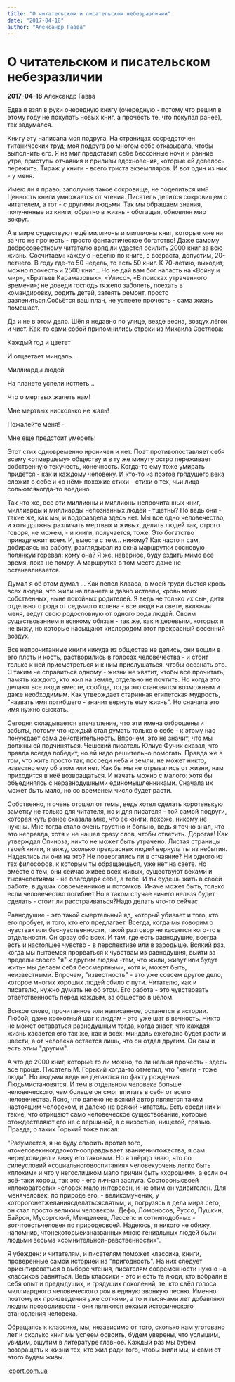 ```yaml
---
title: "О читательском и писательском небезразличии"
date: "2017-04-18"
author: "Александр Гавва"
---
```


# О читательском и писательском небезразличии

**2017-04-18** Александр Гавва

Едва я взял в руки очередную книгу (очередную - потому что решил в этому году не покупать новых книг, а прочесть те, что покупал ранее), так задумался.

Книгу эту написала моя подруга. На страницах сосредоточен титанических труд; моя подруга во многом себе отказывала, чтобы выполнить его. Я на миг представил себе бессонные ночи и ранние утра, приступы отчаяния и приливы вдохновения, которые ей довелось пережить. Тираж у книги - всего триста экземпляров. И вот один из них - у меня.

Имею ли я право, заполучив такое сокровище, не поделиться им? Ценность книги умножается от чтения. Писатель делится сокровищем с читателем, а тот - с другими людьми. Так мы обращаем знания, полученные из книги, обратно в жизнь - обогащая, обновляя мир вокруг.

А в мире существуют ещё миллионы и миллионы книг, которые мне ни за что не прочесть - просто фантастическое богатство! Даже самому добросовестному читателю вряд ли удастся осилить 2000 книг за всю жизнь. Сосчитаем: каждую неделю по книге, с возраста, допустим, 20-летнего. В году где-то 50 недель, то есть 50 книг. К 70-летию, выходит, можно прочесть и 2500 книг... Но не дай вам бог напасть на «Войну и мир», «Братьев Карамазовых», «Улисс», «В поисках утраченного времени»; не доведи господь тяжело заболеть, поехать в командировку, родить детей, затеять ремонт, просто разлениться.Собьётся ваш план, не успеете прочесть - сама жизнь помешает.

Да и не в этом дело. Шёл я недавно по улице, везде весна, воздух лёгок и чист. Как-то сами собой припомнились строки из Михаила Светлова:

Каждый год и цветет

И отцветает миндаль...

Миллиарды людей

На планете успели истлеть...

Что о мертвых жалеть нам!

Мне мертвых нисколько не жаль!

Пожалейте меня! -

Мне еще предстоит умереть!

Этот стих одновременно ироничен и нет. Поэт противопоставляет себя всему «отмершему» обществу и в ту же минуту остро переживает собственную текучесть, конечность. Когда-то ему тоже умирать придётся - как и каждому человеку. И кто-то из поэтов грядущего века сложит о себе и «о нём» похожие стихи - стихи о тех, чьи лица сольютсякогда-то воедино.

Так что же, все эти миллионы и миллионы непрочитанных книг, миллиарды и миллиарды непознанных людей - тщетны? Но ведь они - такие же, как мы, и водораздела здесь нет. Мы все одно человечество, и хотя должны различать мертвых и живых, делить людей так, строго говоря, не можем, - и книги, получается, тоже. Это богатство принадлежит всем. И, вместе с тем... никому? Как часто я сам, добираясь на работу, разглядывал из окна маршрутки сосновую полянкуи горевал: кому она? Я же, наверное, буду ездить мимо всё время, пока не помру. А маршрутка в том месте даже не останавливается.

Думал я об этом думал ... Как пепел Клааса, в моей груди бьется кровь всех людей, что жили на планете и давно истлели, кровь моих собственных, ныне покойных родителей. Я ведь не только их сын, дитя отдельного рода от седьмого колена - все люди на свете, включая меня, ведут свою родословную от одного рода людей. Своим существованием я всякому обязан - так же, как и деревьям, которых я не вижу, но которые насыщают кислородом этот прекрасный весенний воздух.

Все непрочитанные книги никуда из общества не делись, они вошли в его плоть и кость, растворились в голосах человечества - и стоит только к ней присмотреться и к ним прислушаться, чтобы осознать это. С таким не справиться одному - жизни не хватит, чтобы всё прочитать; память каждого, кто жил на земле, отдельно не почтить. Но когда это делают все люди вместе, сообща, тогда это становится возможным и даже необходимым. Как утверждает старинная египетская мудрость, "назвать имя погибшего - значит вернуть ему жизнь". Но сначала это имя нужно сыскать.

Сегодня складывается впечатление, что эти имена отброшены и забыты, потому что каждый стал думать только о себе - к этому нас понуждает сама действительность. Впрочем, это не значит, что мы должны ей подчиняться. Чешский писатель Юлиус Фучик сказал, что правда всегда победит, но ей надо решительно помогать. Правда же в том, что жить просто так, посреди неба и земли, не может никто, известно ему об этом или нет. Как бы мы не отрывались от жизни, нам приходится в неё возвращаться. И начать можно с малого: хотя бы объединяясь с неравнодушными единомышленниками. Сначала их может быть мало, но со временем число будет расти.

Собственно, я очень отошел от темы, ведь хотел сделать коротенькую заметку не только для читателя, но и для писателя - той самой подруги, которая чуть ранее сказала мне, что ее книги, похоже, никому не нужны. Мне тогда стало очень грустно и больно, ведь я точно знал, что это неправда, хотя и не нашел сразу слов, чтобы ответить. Дорогая! Как утверждал Спиноза, ничто не может быть утрачено. Листая страницы твоей книги, я вижу, сколько прекрасных людей вернула ты из небытия. Надеялись ли они на это? Не повергались ли в отчаяние? Ни одного из тех философов, к которым ты обращаешься, уже нет на свете. Но вместе с тем, они сейчас живее всех живых, существуют веками и тысячелетиями - не благодаря себе, а тебе. И ты будешь жить в своей работе, в душах современников и потомков. Иначе может быть, только если человечество погибнет.Но в таком случае ничего нельзя будет сделать - стоит ли расстраиваться?Надо делать что-то сейчас.

Равнодушие - это такой смертельный яд, который убивает и того, кто его пробует, и того, кто его предлагает. Всегда, когда мы говорим о чувствах или бесчувственности, такой разговор не касается кого-то в отдельности. Он сразу обо всех. И там, где есть равнодушие, всегда есть и настоящее чувство - в перспективе или в зародыше. Всякий раз, когда мы пытаемся прорваться к чувствам из равнодушия, выйти за пределы своего "я" к другим людям -тем, что жили, живут или будут жить- мы делаем себя бессмертными, хотя и, может быть, неизвестными. Впрочем, "известность" - это уже совсем другое дело, которое многих хороших людей сбило с пути. Читателю, как и писателю, нужно думать не об этом. Его работа - это чувствовать ответственность перед каждым, за общество в целом.

Всякое слово, прочитанное или написанное, останется в истории. Любой, даже крохотный шаг к людям - это уже шаг в вечность. Никто не может оставаться равнодушным тогда, когда знает, что каждая жизнь касается его так же, как и всех: миндаль ежегодно будет расти и цвести, а от человека остается лишь, что он отдал другим. Он сам и есть этим "другим".

А что до 2000 книг, которые то ли можно, то ли нельзя прочесть - здесь все проще. Писатель М. Горький когда-то отметил, что "книги - тоже люди". Но людьми ведь не делаются по факту рождения. Людьмистановятся. И тем в отдельном человеке больше человеческого, чем больше он смог впитать в себя от всего человечества. Ясно, что далеко не всякий автор является таким настоящим человеком, и далеко не всякий читатель. Есть среди них и такие, что отрицают само человеческое существование, которые отождествляют его не с вершиной, а с низостью, нищетой, грязью. Правда, о таких Горький тоже писал:

"Разумеется, я не буду спорить против того, чточеловекиногдаохотнооправдывает званиеничтожества, я сам нередковидел и вижу его таковым. Но я твёрдо знаю, что по силеусловий «социальноговоспитания» человекуочень легко быть «плохим» и что у негослишком мало причин быть «хорошим», а если он всё-таки хорош, так это - его личная заслуга. Состоронысвоей «плоховатости» человек мало интересен, и не этим он удивителен. Для менячеловек, по природе его, - великомученик, у которогонетжеланиясделатьсясвятым, и, погрузясь в дела мира сего, он стал просто великим человеком. Дефо, Ломоносов, Руссо, Пушкин, Байрон, Мусоргский, Менделеев, Лессепс и сотниподобных - вотчтоестьчеловек по природесвоей. Надеюсь, я никого не обижу, напомнив, чтонекоторыеизназванных мною гениальных людей были людьми весьма «сомнительнойнравственности»".

Я убежден: и читателям, и писателям поможет классика, книги, проверенные самой историей на "пригодность". На них следует ориентироваться в выборе чтения, писателям современности нужно на классиков равняться. Ведь классики - это и есть те люди, кто вобрали в себя опыт и предыдущих, и грядущих поколений, те, кто свёл голоса миллиардного человеческого роя в единую звонкую песню. Именно поэтому их произведения уже сотнями, а то и тысячами лет добавляют людям прозорливости - они являются вехами исторического становления человека.

Обращаясь к классике, мы, независимо от того, сколько нам уготовано лет и сколько книг мы успеем освоить, будем уверены, что услышим, увидим, ощутим в литературе главное. Каждый раз мы будем возвращать к жизни тех, кто жил ради того, чтобы жили мы, и сами от этого будем живы.

[leport.com.ua](http://www.leport.com.ua/pro-chytatsku-j-pysmennytsku-nebajduzhist/)